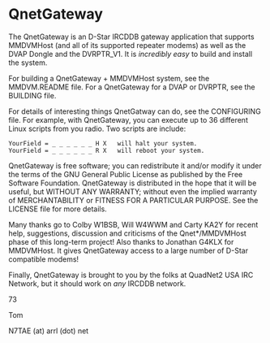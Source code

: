 QnetGateway
===========

The QnetGateway is an D-Star IRCDDB gateway application that supports MMDVMHost (and all of its supported repeater modems) as well as the DVAP Dongle and the DVRPTR_V1. It is *incredibly easy* to build and install the system.

For building a QnetGateway + MMDVMHost system, see the MMDVM.README file. For a QnetGateway for a DVAP or DVRPTR, see the BUILDING file.

For details of interesting things QnetGatway can do, see the CONFIGURING file. For example, with QnetGateway, you can execute up to 36 different Linux scripts from you radio. Two scripts are include:

```
YourField = _ _ _ _ _ _ H X   will halt your system.
YourField = _ _ _ _ _ _ R X   will reboot your system.
```

QnetGateway is free software; you can redistribute it and/or modify it under the terms of the GNU General Public License as published by the Free Software Foundation. QnetGateway is distributed in the hope that it will be useful, but WITHOUT ANY WARRANTY; without even the implied warranty of MERCHANTABILITY or FITNESS FOR A PARTICULAR PURPOSE. See the LICENSE file for more details.

Many thanks go to Colby W1BSB, Will W4WWM and Carty KA2Y for recent help, suggestions, discussion and criticisms of the Qnet*/MMDVMHost phase of this long-term project! Also thanks to Jonathan G4KLX for MMDVMHost. It gives QnetGateway access to a large number of D-Star compatible modems!

Finally, QnetGateway is brought to you by the folks at QuadNet2 USA IRC Network, but it should work on *any* IRCDDB network.

73

Tom

N7TAE (at) arrl (dot) net

